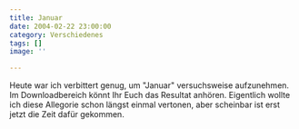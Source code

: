 ```yaml
---
title: Januar
date: 2004-02-22 23:00:00
category: Verschiedenes
tags: []
image: ''

---
```


Heute war ich verbittert genug, um "Januar" versuchsweise aufzunehmen. Im Downloadbereich könnt Ihr Euch das Resultat anhören. Eigentlich wollte ich diese Allegorie schon längst einmal vertonen, aber scheinbar ist erst jetzt die Zeit dafür gekommen.
